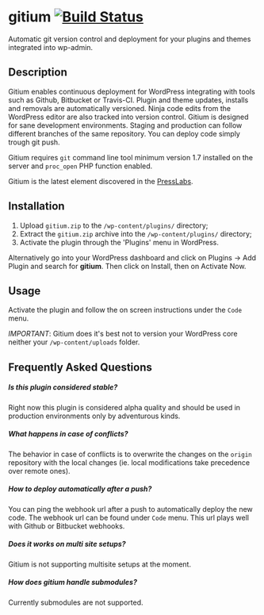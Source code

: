 gitium [![Build Status](https://magnum.travis-ci.com/PressLabs/gitium.svg?token=zzWtsrp6o6xxAAyCxmmH)](https://magnum.travis-ci.com/PressLabs/gitium)
======

Automatic git version control and deployment for your plugins and themes
integrated into wp-admin.

## Description

Gitium enables continuous deployment for WordPress integrating with tools such
as Github, Bitbucket or Travis-CI. Plugin and theme updates, installs and
removals are automatically versioned. Ninja code edits from the WordPress editor
are also tracked into version control. Gitium is designed for sane development
environments. Staging and production can follow different branches of the same
repository. You can deploy code simply trough git push.

Gitium requires `git` command line tool minimum version 1.7 installed on the
server and `proc_open` PHP function enabled.

Gitium is the latest element discovered in the
[PressLabs](http://www.presslabs.com).

## Installation

1. Upload `gitium.zip` to the `/wp-content/plugins/` directory;
2. Extract the `gitium.zip` archive into the `/wp-content/plugins/` directory;
3. Activate the plugin through the 'Plugins' menu in WordPress.

Alternatively go into your WordPress dashboard and click on Plugins -> Add
Plugin and search for __gitium__. Then click on Install, then on Activate Now.

## Usage

Activate the plugin and follow the on screen instructions under the `Code` menu.

_IMPORTANT_: Gitium does it's best not to version your WordPress core neither
your `/wp-content/uploads` folder.

## Frequently Asked Questions

##### Is this plugin considered stable?

Right now this plugin is considered alpha quality and should be used in
production environments only by adventurous kinds.

##### What happens in case of conflicts?

The behavior in case of conflicts is to overwrite the changes on the `origin`
repository with the local changes (ie. local modifications take precedence over
remote ones).

##### How to deploy automatically after a push?

You can ping the webhook url after a push to automatically deploy the new code.
The webhook url can be found under `Code` menu. This url plays well with Github
or Bitbucket webhooks.

##### Does it works on multi site setups?

Gitium is not supporting multisite setups at the moment.

##### How does gitium handle submodules?

Currently submodules are not supported.

